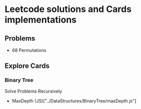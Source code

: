 # Leetcode solutions and Cards implementations

## Problems
- 68 Permutations


## Explore Cards

### Binary Tree

Solve Problems Recursively
- MaxDepth (JS)["../DataStructures/BinaryTree/maxDepth.js"]
